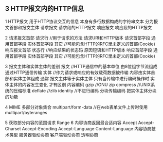 ## 3 HTTP报文内的HTTP信息
1 HTTP报文 用于HTTP协议交互的信息 本身有多行数据构成的字符串文本
	分为报文首部和报文主体
请求报文 请求段的HTTP报文
响应报文 响应段的HTTP报文

2 请求报文首部
	请求行 //用于请求的方法 请求URI和HTTP版本
	请求首部字段 
	通用首部字段 
	实体首部字段
	其它 //可能包含HTTP的RFC里未定义的首部(Cookie)
响应报文首部
	状态行 //响应结果的状态码 原因短语和HTTP版本
	响应首部字段 
	通用首部字段 
	实体首部字段
	其它 //可能包含HTTP的RFC里未定义的首部(Cookie)

3 报文主体和实体主体的差别
报文 //HTTP通信中的基本单位 由8位组字节流组成 通过HTTP通信传输
实体 //作为请求或响应的有效载荷数据被传输 内容由实体首部和实体主体组成
	通常 报文主体等于实体主体 只有当传输中进行编码操作时 实体主体的内容发生变化 才有区别
内容编码
	gzip //GNU zip
	compress //UNIX系统的压缩标准
	deflate //zlib
	identity //不进行编码
分块传输编码 把实体主体分块的功能

4 MIME
多部分对象集合
	multipart/form-data //在web表单文件上传时使用
	multipart/byteranges

5 获取部分内容的范围请求
	Range
6 内容协商返回最合适内容
	Accept
	Accept-Charset
	Accept-Encoding
	Accept-Language
	Content-Language
内容协商技术类型
	服务器驱动协商
	客户端驱动协商
	透明协商
